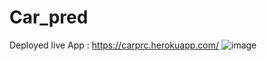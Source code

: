 # Car_pred


Deployed live App : https://carprc.herokuapp.com/ ![image](https://user-images.githubusercontent.com/48132861/125552436-ae35c986-8fca-4f90-a9be-70946ffd28ff.png)

